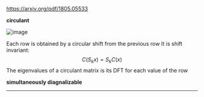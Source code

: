 https://arxiv.org/pdf/1805.05533

**circulant**


![image](https://github.com/ChunZhuo/Fourier/assets/118121876/a50763a6-0d88-4b53-aa67-95ce6bc537d2)

Each row is obtained by a circular shift from the previous row
It is shift invariant:
$$C(S_{k}x) = S_{k}C(x)$$
The eigenvalues of a circulant matrix is its DFT for each value of the row

**simultaneously diagnalizable**
****
